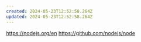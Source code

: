 ```yaml
---
created: 2024-05-23T12:52:58.264Z
updated: 2024-05-23T12:52:58.264Z
---
```

https://nodejs.org/en
https://github.com/nodejs/node

